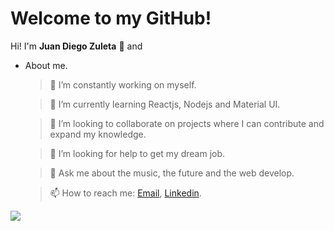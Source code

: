 # Welcome to my GitHub!

Hi! I'm **Juan Diego Zuleta** 👋 and 

- About me.
  >🔭 I’m constantly working on myself.
  
  >🌱 I’m currently learning Reactjs, Nodejs and Material UI.
  
  >👯 I’m looking to collaborate on projects where I can contribute and expand my knowledge.
  
  >🤔 I’m looking for help to get my dream job.
  
  >💬 Ask me about the music, the future and the web develop.
  
  >📫 How to reach me: [Email](mailto:juandiegozuleta@gmail.com), [Linkedin](https://www.linkedin.com/in/juandiegozuleta/).
<!-- 😄 Pronouns: ...
- ⚡ Fun fact: ... -->

<img src="https://github-readme-stats.vercel.app/api?username=godie2017&&show_icons=true&title_color=ffffff&icon_color=bb2acf&text_color=daf7dc&bg_color=151515">

